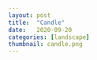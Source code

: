 ```yaml
---
layout: post
title:  "Candle"
date:   2020-09-20
categories: [landscape]
thumbnail: candle.png
---
```


<img src="{{ '/img/candle.png' | relative_url }}" alt="">

